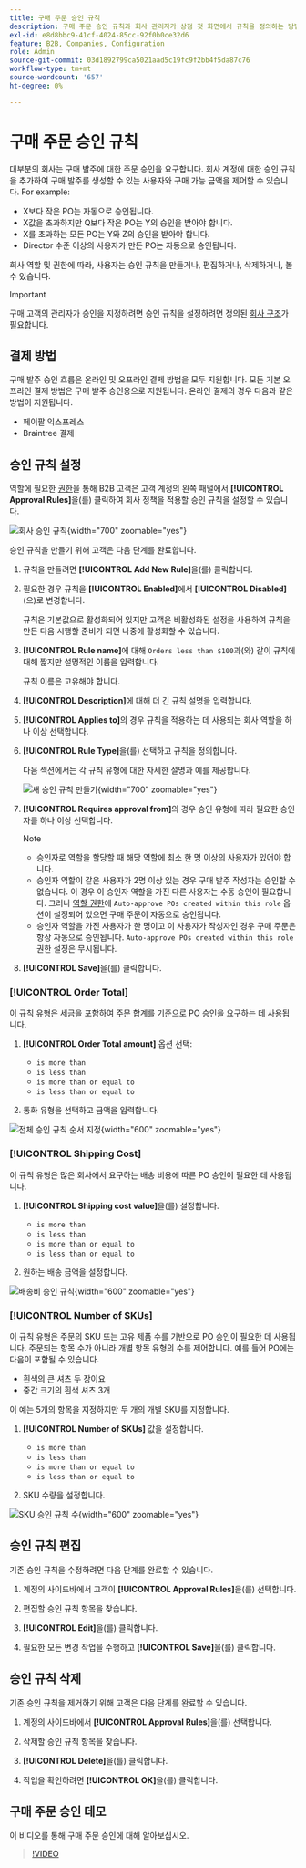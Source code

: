 ```yaml
---
title: 구매 주문 승인 규칙
description: 구매 주문 승인 규칙과 회사 관리자가 상점 첫 화면에서 규칙을 정의하는 방법에 대해 알아봅니다.
exl-id: e8d8bbc9-41cf-4024-85cc-92f0b0ce32d6
feature: B2B, Companies, Configuration
role: Admin
source-git-commit: 03d1892799ca5021aad5c19fc9f2bb4f5da87c76
workflow-type: tm+mt
source-wordcount: '657'
ht-degree: 0%

---
```


# 구매 주문 승인 규칙

대부분의 회사는 구매 발주에 대한 주문 승인을 요구합니다. 회사 계정에 대한 승인 규칙을 추가하여 구매 발주를 생성할 수 있는 사용자와 구매 가능 금액을 제어할 수 있습니다. For example:

* X보다 작은 PO는 자동으로 승인됩니다.
* X값을 초과하지만 Q보다 작은 PO는 Y의 승인을 받아야 합니다.
* X를 초과하는 모든 PO는 Y와 Z의 승인을 받아야 합니다.
* Director 수준 이상의 사용자가 만든 PO는 자동으로 승인됩니다.

회사 역할 및 권한에 따라, 사용자는 승인 규칙을 만들거나, 편집하거나, 삭제하거나, 볼 수 있습니다.

>[!IMPORTANT]
>
>구매 고객의 관리자가 승인을 지정하려면 승인 규칙을 설정하려면 정의된 [회사 구조](account-company-structure.md)가 필요합니다.

## 결제 방법

구매 발주 승인 흐름은 온라인 및 오프라인 결제 방법을 모두 지원합니다. 모든 기본 오프라인 결제 방법은 구매 발주 승인용으로 지원됩니다. 온라인 결제의 경우 다음과 같은 방법이 지원됩니다.

* 페이팔 익스프레스
* Braintree 결제


## 승인 규칙 설정

역할에 필요한 [권한](account-company-roles-permissions.md)을 통해 B2B 고객은 고객 계정의 왼쪽 패널에서 **[!UICONTROL Approval Rules]**&#x200B;을(를) 클릭하여 회사 정책을 적용할 승인 규칙을 설정할 수 있습니다.

![회사 승인 규칙](./assets/approval-rules.png){width="700" zoomable="yes"}

승인 규칙을 만들기 위해 고객은 다음 단계를 완료합니다.

1. 규칙을 만들려면 **[!UICONTROL Add New Rule]**&#x200B;을(를) 클릭합니다.

1. 필요한 경우 규칙을 **[!UICONTROL Enabled]**&#x200B;에서 **[!UICONTROL Disabled]**(으)로 변경합니다.

   규칙은 기본값으로 활성화되어 있지만 고객은 비활성화된 설정을 사용하여 규칙을 만든 다음 시행할 준비가 되면 나중에 활성화할 수 있습니다.

1. **[!UICONTROL Rule name]**&#x200B;에 대해 `Orders less than $100`과(와) 같이 규칙에 대해 짧지만 설명적인 이름을 입력합니다.

   규칙 이름은 고유해야 합니다.

1. **[!UICONTROL Description]**&#x200B;에 대해 더 긴 규칙 설명을 입력합니다.

1. **[!UICONTROL Applies to]**&#x200B;의 경우 규칙을 적용하는 데 사용되는 회사 역할을 하나 이상 선택합니다.

1. **[!UICONTROL Rule Type]**&#x200B;을(를) 선택하고 규칙을 정의합니다.

   다음 섹션에서는 각 규칙 유형에 대한 자세한 설명과 예를 제공합니다.

   ![새 승인 규칙 만들기](./assets/approval-rules-create.png){width="700" zoomable="yes"}

1. **[!UICONTROL Requires approval from]**&#x200B;의 경우 승인 유형에 따라 필요한 승인자를 하나 이상 선택합니다.

   >[!NOTE]
   >
   >* 승인자로 역할을 할당할 때 해당 역할에 최소 한 명 이상의 사용자가 있어야 합니다.
   >* 승인자 역할이 같은 사용자가 2명 이상 있는 경우 구매 발주 작성자는 승인할 수 없습니다. 이 경우 이 승인자 역할을 가진 다른 사용자는 수동 승인이 필요합니다. 그러나 [역할 권한](account-company-roles-permissions.md)에 `Auto-approve POs created within this role` 옵션이 설정되어 있으면 구매 주문이 자동으로 승인됩니다.
   >* 승인자 역할을 가진 사용자가 한 명이고 이 사용자가 작성자인 경우 구매 주문은 항상 자동으로 승인됩니다. `Auto-approve POs created within this role` 권한 설정은 무시됩니다.

1. **[!UICONTROL Save]**&#x200B;을(를) 클릭합니다.

### [!UICONTROL Order Total]

이 규칙 유형은 세금을 포함하여 주문 합계를 기준으로 PO 승인을 요구하는 데 사용됩니다.

1. **[!UICONTROL Order Total amount]** 옵션 선택:

   * `is more than`
   * `is less than`
   * `is more than or equal to`
   * `is less than or equal to`

1. 통화 유형을 선택하고 금액을 입력합니다.

![전체 승인 규칙 순서 지정](./assets/approval-rules-order-total.png){width="600" zoomable="yes"}

### [!UICONTROL Shipping Cost]

이 규칙 유형은 많은 회사에서 요구하는 배송 비용에 따른 PO 승인이 필요한 데 사용됩니다.

1. **[!UICONTROL Shipping cost value]**&#x200B;을(를) 설정합니다.

   * `is more than`
   * `is less than`
   * `is more than or equal to`
   * `is less than or equal to`

1. 원하는 배송 금액을 설정합니다.

![배송비 승인 규칙](./assets/approval-rules-shipping-cost.png){width="600" zoomable="yes"}

### [!UICONTROL Number of SKUs]

이 규칙 유형은 주문의 SKU 또는 고유 제품 수를 기반으로 PO 승인이 필요한 데 사용됩니다. 주문되는 항목 수가 아니라 개별 항목 유형의 수를 제어합니다. 예를 들어 PO에는 다음이 포함될 수 있습니다.

* 흰색의 큰 셔츠 두 장이요
* 중간 크기의 흰색 셔츠 3개

이 예는 5개의 항목을 지정하지만 두 개의 개별 SKU를 지정합니다.

1. **[!UICONTROL Number of SKUs]** 값을 설정합니다.

   * `is more than`
   * `is less than`
   * `is more than or equal to`
   * `is less than or equal to`

1. SKU 수량을 설정합니다.

![SKU 승인 규칙 수](./assets/approval-rules-number-skus.png){width="600" zoomable="yes"}

## 승인 규칙 편집

기존 승인 규칙을 수정하려면 다음 단계를 완료할 수 있습니다.

1. 계정의 사이드바에서 고객이 **[!UICONTROL Approval Rules]**&#x200B;을(를) 선택합니다.

1. 편집할 승인 규칙 항목을 찾습니다.

1. **[!UICONTROL Edit]**&#x200B;을(를) 클릭합니다.

1. 필요한 모든 변경 작업을 수행하고 **[!UICONTROL Save]**&#x200B;을(를) 클릭합니다.

## 승인 규칙 삭제

기존 승인 규칙을 제거하기 위해 고객은 다음 단계를 완료할 수 있습니다.

1. 계정의 사이드바에서 **[!UICONTROL Approval Rules]**&#x200B;을(를) 선택합니다.

1. 삭제할 승인 규칙 항목을 찾습니다.

1. **[!UICONTROL Delete]**&#x200B;을(를) 클릭합니다.

1. 작업을 확인하려면 **[!UICONTROL OK]**&#x200B;을(를) 클릭합니다.

## 구매 주문 승인 데모

이 비디오를 통해 구매 주문 승인에 대해 알아보십시오.

>[!VIDEO](https://video.tv.adobe.com/v/344450?quality=12)
